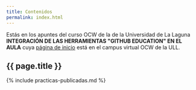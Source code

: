 ```yaml
---
title: Contenidos
permalink: index.html
---
```


Estás en los apuntes del curso OCW de la de la Universidad de La Laguna **INTEGRACIÓN DE LAS HERRAMIENTAS "GITHUB EDUCATION" EN EL AULA** cuya [página de inicio](https://campusvirtual.ull.es/ocw/course/view.php?id=136) está en el campus virtual OCW de la ULL.

## {{ page.title }}

{% include practicas-publicadas.md  %}

